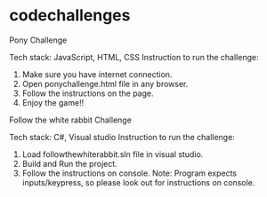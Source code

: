 # codechallenges

Pony Challenge

Tech stack: JavaScript, HTML, CSS
Instruction to run the challenge:
1. Make sure you have internet connection.
2. Open ponychallenge.html file in any browser.
3. Follow the instructions on the page.
4. Enjoy the game!!



Follow the white rabbit Challenge

Tech stack: C#, Visual studio
Instruction to run the challenge:
1. Load followthewhiterabbit.sln file in visual studio.
2. Build and Run the project.
3. Follow the instructions on console.
Note: Program expects inputs/keypress, so please look out for instructions on console.
 
